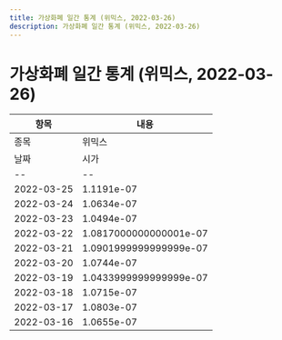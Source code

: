 ```yaml
---
title: 가상화폐 일간 통계 (위믹스, 2022-03-26)
description: 가상화폐 일간 통계 (위믹스, 2022-03-26)
---
```


가상화폐 일간 통계 (위믹스, 2022-03-26)
===

|항목|내용|
|--|--|
|종목|위믹스||마켓|BTC-WEMIX||종류|일 단위 캔들||기간|2022-03-16T09:00:00 - 2022-03-25T09:00:00|
|날짜|시가|저가|고가|종가|비고|
|--|--|--|--|--|--|
|2022-03-25|1.1191e-07|1.0854999999999999e-07|1.1191e-07|1.0943999999999999e-07|    |
|2022-03-24|1.0634e-07|1.0614e-07|1.1555e-07|1.126e-07|    |
|2022-03-23|1.0494e-07|1.0494e-07|1.0864e-07|1.0616e-07|    |
|2022-03-22|1.0817000000000001e-07|1.0344e-07|1.0963000000000001e-07|1.0503000000000001e-07|    |
|2022-03-21|1.0901999999999999e-07|1.0657000000000001e-07|1.0901999999999999e-07|1.0793e-07|    |
|2022-03-20|1.0744e-07|1.0561999999999999e-07|1.0752e-07|1.0602e-07|    |
|2022-03-19|1.0433999999999999e-07|1.0433999999999999e-07|1.1031e-07|1.0743e-07|    |
|2022-03-18|1.0715e-07|1.0401e-07|1.0715e-07|1.0402e-07|    |
|2022-03-17|1.0803e-07|1.056e-07|1.0803e-07|1.0803e-07|    |
|2022-03-16|1.0655e-07|1.0559e-07|1.082e-07|1.082e-07|    |
